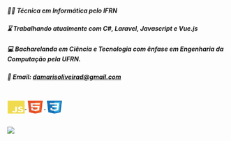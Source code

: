##### 👩‍💻 Técnica em Informática pelo IFRN
##### ⌛ Trabalhando atualmente com C#, Laravel, Javascript e Vue.js
##### 💻 Bacharelanda em Ciência e Tecnologia com ênfase em Engenharia da Computação pela UFRN.
##### 📧 Email: damarisoliveirad@gmail.com
 
##
  
  
<div style="aling:center">
  <a href="https://github.com/damarisoliveira">
    
</div>
  <br>
<div style="display: inline_block">
  <img align="center" alt="Javascript" height="30" width="40" src="https://raw.githubusercontent.com/devicons/devicon/master/icons/javascript/javascript-plain.svg">
  
  <img align="center" alt="HTML" height="30" width="40" src="https://raw.githubusercontent.com/devicons/devicon/master/icons/html5/html5-original.svg">
  
  <img align="center" alt="CSS" height="30" width="40" src="https://raw.githubusercontent.com/devicons/devicon/master/icons/css3/css3-original.svg">
    
</div>
  
  
##
  
  
<div>
  <a align="center" href="https://www.linkedin.com/in/dâmaris-damasceno/" ><img src="https://img.shields.io/badge/LinkedIn-0077B5?style=for-the-badge&logo=linkedin&logoColor=white"></a>
</div>
